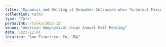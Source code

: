 ```yaml
---
title: "Dynamics and Melting of Seawater Intrusion when Turbulent Mixing is Enabled"
collection: talks
type: "Talk"
permalink: /talks/2023-12
venue: "American Geophysical Union Annual Fall Meeting"
date: 2023-12-01
location: "San Francisco, CA, USA"
---
```



